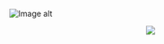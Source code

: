 
![Image alt](https://github.com/poseidonnn0/Vitalii/blob/Homework_on_02.12.21_lab11/Homework_on_02.12.21_lab11/img/11.jpg?raw=true)

<p align="center">
    <img src="https://github.com/poseidonnn0/Vitalii/raw/Homework_on_02.12.21_lab11/Homework_on_02.12.21_lab11/img/11.jpg">
</p>